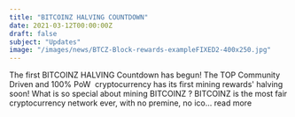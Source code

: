 ```yaml
---
title: "BITCOINZ HALVING COUNTDOWN"
date: 2021-03-12T00:00:00Z
draft: false
subject: "Updates"
image: "/images/news/BTCZ-Block-rewards-exampleFIXED2-400x250.jpg"
---
```


The first BITCOINZ HALVING Countdown has begun! The TOP Community Driven and 100% PoW  cryptocurrency has its first mining rewards' halving soon! What is so special about mining BITCOINZ ? BITCOINZ is the most fair cryptocurrency network ever, with no premine, no ico...
read more
